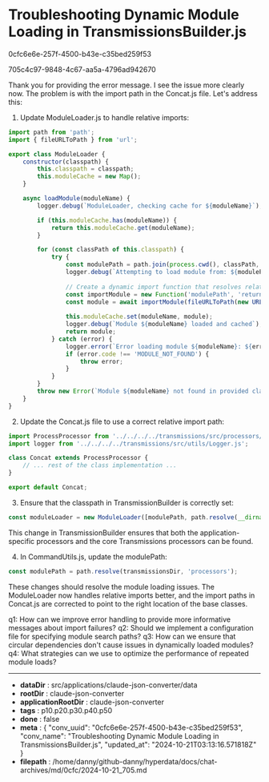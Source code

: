 # Troubleshooting Dynamic Module Loading in TransmissionsBuilder.js

0cfc6e6e-257f-4500-b43e-c35bed259f53

705c4c97-9848-4c67-aa5a-4796ad942670

 Thank you for providing the error message. I see the issue more clearly now. The problem is with the import path in the Concat.js file. Let's address this:

1. Update ModuleLoader.js to handle relative imports:

```javascript
import path from 'path';
import { fileURLToPath } from 'url';

export class ModuleLoader {
    constructor(classpath) {
        this.classpath = classpath;
        this.moduleCache = new Map();
    }

    async loadModule(moduleName) {
        logger.debug(`ModuleLoader, checking cache for ${moduleName}`);

        if (this.moduleCache.has(moduleName)) {
            return this.moduleCache.get(moduleName);
        }

        for (const classPath of this.classpath) {
            try {
                const modulePath = path.join(process.cwd(), classPath, `${moduleName}.js`);
                logger.debug(`Attempting to load module from: ${modulePath}`);
                
                // Create a dynamic import function that resolves relative paths
                const importModule = new Function('modulePath', 'return import(modulePath)');
                const module = await importModule(fileURLToPath(new URL(modulePath, import.meta.url)));
                
                this.moduleCache.set(moduleName, module);
                logger.debug(`Module ${moduleName} loaded and cached`);
                return module;
            } catch (error) {
                logger.error(`Error loading module ${moduleName}: ${error.message}`);
                if (error.code !== 'MODULE_NOT_FOUND') {
                    throw error;
                }
            }
        }
        throw new Error(`Module ${moduleName} not found in provided classpath`);
    }
}
```

2. Update the Concat.js file to use a correct relative import path:

```javascript
import ProcessProcessor from '../../../../transmissions/src/processors/base/ProcessProcessor.js';
import logger from '../../../../transmissions/src/utils/Logger.js';

class Concat extends ProcessProcessor {
    // ... rest of the class implementation ...
}

export default Concat;
```

3. Ensure that the classpath in TransmissionBuilder is correctly set:

```javascript
const moduleLoader = new ModuleLoader([modulePath, path.resolve(__dirname, '..')]);
```

This change in TransmissionBuilder ensures that both the application-specific processors and the core Transmissions processors can be found.

4. In CommandUtils.js, update the modulePath:

```javascript
const modulePath = path.resolve(transmissionsDir, 'processors');
```

These changes should resolve the module loading issues. The ModuleLoader now handles relative imports better, and the import paths in Concat.js are corrected to point to the right location of the base classes.

q1: How can we improve error handling to provide more informative messages about import failures?
q2: Should we implement a configuration file for specifying module search paths?
q3: How can we ensure that circular dependencies don't cause issues in dynamically loaded modules?
q4: What strategies can we use to optimize the performance of repeated module loads?

---

* **dataDir** : src/applications/claude-json-converter/data
* **rootDir** : claude-json-converter
* **applicationRootDir** : claude-json-converter
* **tags** : p10.p20.p30.p40.p50
* **done** : false
* **meta** : {
  "conv_uuid": "0cfc6e6e-257f-4500-b43e-c35bed259f53",
  "conv_name": "Troubleshooting Dynamic Module Loading in TransmissionsBuilder.js",
  "updated_at": "2024-10-21T03:13:16.571818Z"
}
* **filepath** : /home/danny/github-danny/hyperdata/docs/chat-archives/md/0cfc/2024-10-21_705.md